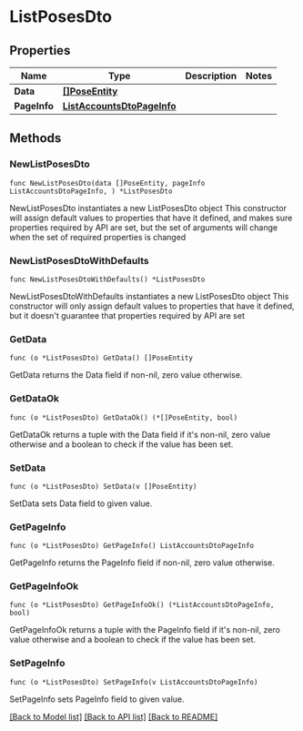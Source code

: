 # ListPosesDto

## Properties

Name | Type | Description | Notes
------------ | ------------- | ------------- | -------------
**Data** | [**[]PoseEntity**](PoseEntity.md) |  | 
**PageInfo** | [**ListAccountsDtoPageInfo**](ListAccountsDtoPageInfo.md) |  | 

## Methods

### NewListPosesDto

`func NewListPosesDto(data []PoseEntity, pageInfo ListAccountsDtoPageInfo, ) *ListPosesDto`

NewListPosesDto instantiates a new ListPosesDto object
This constructor will assign default values to properties that have it defined,
and makes sure properties required by API are set, but the set of arguments
will change when the set of required properties is changed

### NewListPosesDtoWithDefaults

`func NewListPosesDtoWithDefaults() *ListPosesDto`

NewListPosesDtoWithDefaults instantiates a new ListPosesDto object
This constructor will only assign default values to properties that have it defined,
but it doesn't guarantee that properties required by API are set

### GetData

`func (o *ListPosesDto) GetData() []PoseEntity`

GetData returns the Data field if non-nil, zero value otherwise.

### GetDataOk

`func (o *ListPosesDto) GetDataOk() (*[]PoseEntity, bool)`

GetDataOk returns a tuple with the Data field if it's non-nil, zero value otherwise
and a boolean to check if the value has been set.

### SetData

`func (o *ListPosesDto) SetData(v []PoseEntity)`

SetData sets Data field to given value.


### GetPageInfo

`func (o *ListPosesDto) GetPageInfo() ListAccountsDtoPageInfo`

GetPageInfo returns the PageInfo field if non-nil, zero value otherwise.

### GetPageInfoOk

`func (o *ListPosesDto) GetPageInfoOk() (*ListAccountsDtoPageInfo, bool)`

GetPageInfoOk returns a tuple with the PageInfo field if it's non-nil, zero value otherwise
and a boolean to check if the value has been set.

### SetPageInfo

`func (o *ListPosesDto) SetPageInfo(v ListAccountsDtoPageInfo)`

SetPageInfo sets PageInfo field to given value.



[[Back to Model list]](../README.md#documentation-for-models) [[Back to API list]](../README.md#documentation-for-api-endpoints) [[Back to README]](../README.md)


